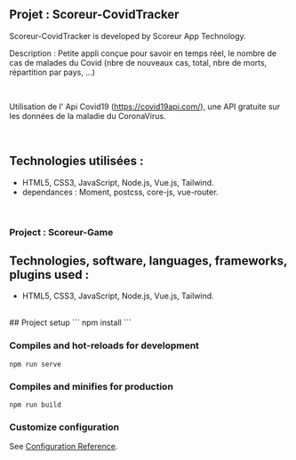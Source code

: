 ## Projet : Scoreur-CovidTracker  ##

Scoreur-CovidTracker  is developed by Scoreur App Technology.

Description : Petite appli conçue pour savoir en temps réel, le nombre de cas de malades du Covid (nbre de nouveaux cas, total, nbre de morts, répartition par pays, ...)

<br>

Utilisation de l' Api Covid19 (https://covid19api.com/), une API gratuite sur les données de la maladie du CoronaVirus.

<br>

 ## Technologies utilisées : ##
 
- HTML5, CSS3, JavaScript, Node.js, Vue.js, Tailwind.
- dependances : Moment, postcss, core-js, vue-router.
 <br>


 ### Project  : Scoreur-Game ###


## Technologies, software, languages, frameworks, plugins used : ##

- HTML5, CSS3, JavaScript, Node.js, Vue.js, Tailwind.


<br>
## Project setup
```
npm install
```

### Compiles and hot-reloads for development
```
npm run serve
```

### Compiles and minifies for production
```
npm run build
```

### Customize configuration
See [Configuration Reference](https://cli.vuejs.org/config/).
